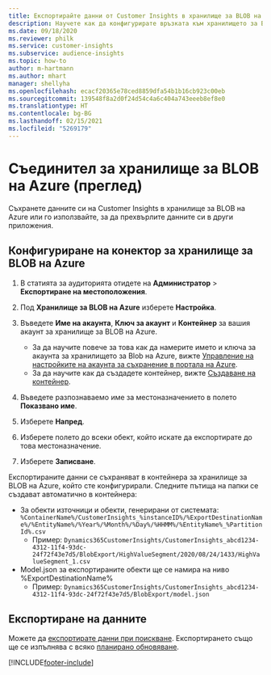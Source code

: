 ```yaml
---
title: Експортирайте данни от Customer Insights в хранилище за BLOB на Azure
description: Научете как да конфигурирате връзката към хранилището за BLOB на Azure.
ms.date: 09/18/2020
ms.reviewer: philk
ms.service: customer-insights
ms.subservice: audience-insights
ms.topic: how-to
author: m-hartmann
ms.author: mhart
manager: shellyha
ms.openlocfilehash: ecacf20365e78ced8859dfa54b1b16cb923c00eb
ms.sourcegitcommit: 139548f8a2d0f24d54c4a6c404a743eeeb8ef8e0
ms.translationtype: HT
ms.contentlocale: bg-BG
ms.lasthandoff: 02/15/2021
ms.locfileid: "5269179"
---
```

# <a name="connector-for-azure-blob-storage-preview"></a>Съединител за хранилище за BLOB на Azure (преглед)

Съхранете данните си на Customer Insights в хранилище за BLOB на Azure или го използвайте, за да прехвърлите данните си в други приложения.

## <a name="configure-the-connector-for-azure-blob-storage"></a>Конфигуриране на конектор за хранилище за BLOB на Azure

1. В статията за аудиторията отидете на **Администратор** > **Експортиране на местоположения**.

1. Под **Хранилище за BLOB на Azure** изберете **Настройка**.

1. Въведете **Име на акаунта**, **Ключ за акаунт** и **Контейнер** за вашия акаунт за хранилище за BLOB на Azure.
    - За да научите повече за това как да намерите името и ключа за акаунта за хранилището за Blob на Azure, вижте [Управление на настройките на акаунта за съхранение в портала на Azure](https://docs.microsoft.com/azure/storage/common/storage-account-manage).
    - За да научите как да създадете контейнер, вижте [Създаване на контейнер](https://docs.microsoft.com/azure/storage/blobs/storage-quickstart-blobs-portal#create-a-container).

1. Въведете разпознаваемо име за местоназначението в полето **Показвано име**.

1. Изберете **Напред**.

1. Изберете полето до всеки обект, който искате да експортирате до това местоназначение.

1. Изберете **Записване**.

Експортираните данни се съхраняват в контейнера за хранилище за BLOB на Azure, който сте конфигурирали. Следните пътища на папки се създават автоматично в контейнера:

- За обекти източници и обекти, генерирани от системата: `%ContainerName%/CustomerInsights_%instanceID%/%ExportDestinationName%/%EntityName%/%Year%/%Month%/%Day%/%HHMM%/%EntityName%_%PartitionId%.csv`
  - Пример: `Dynamics365CustomerInsights/CustomerInsights_abcd1234-4312-11f4-93dc-24f72f43e7d5/BlobExport/HighValueSegment/2020/08/24/1433/HighValueSegment_1.csv`
- Model.json за експортираните обекти ще се намира на ниво %ExportDestinationName%
  - Пример: `Dynamics365CustomerInsights/CustomerInsights_abcd1234-4312-11f4-93dc-24f72f43e7d5/BlobExport/model.json`

## <a name="export-the-data"></a>Експортиране на данните

Можете да [експортирате данни при поискване](export-destinations.md#export-data-on-demand). Експортирането също ще се изпълнява с всяко [планирано обновяване](system.md#schedule-tab).


[!INCLUDE[footer-include](../includes/footer-banner.md)]